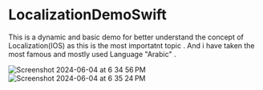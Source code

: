 # LocalizationDemoSwift

This is a dynamic and  basic demo for better understand the concept of Localization(IOS) as this is the most importatnt topic . And i have taken the most famous and mostly used Language "Arabic" .


![Screenshot 2024-06-04 at 6 34 56 PM](https://github.com/nitikarawat82/LocalizationDemoSwift/assets/93915470/7e89e51a-2215-4154-af3d-1bfa52f986d3)    
![Screenshot 2024-06-04 at 6 35 24 PM](https://github.com/nitikarawat82/LocalizationDemoSwift/assets/93915470/658886a2-40b2-4e62-bfde-a0ead93fcfcb)
